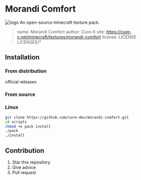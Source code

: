 # Morandi Comfort

![logo](https://assets.cure-x.net/pictures/morandi-comfort/logo.png)
An open-source minecraft texture pack.

> name: Morandi Comfort
> author: Cure-X
> site: https://cure-x.net/minecraft/textures/morandi-comfort
> license: LICENSE LICENSES/*

## Installation

### From distribution

official
releases

### From source

### Linux

```sh
git clone https://github.com/cure-dev/morandi-comfort.git
cd scripts
chmod +x pack install
./pack
./install
```



## Contribution

1. Star this repository
2. Give advice
3. Pull request
